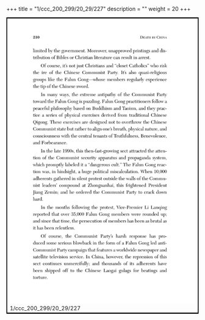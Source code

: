 +++
title = "1/ccc_200_299/20_29/227"
description = ""
weight = 20
+++

<table style="border:2px solid black;max-width:800px;max-height:800px;" 
><tr><td><img class="center-fit-jpg"
src="/jpg_/out_jpg_dbc_227.jpg"  >1/ccc_200_299/20_29/227</img></td></tr></table>